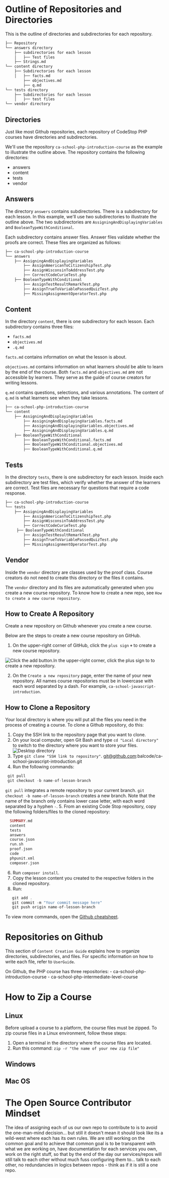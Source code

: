 # Outline of Repositories and Directories

This is the outline of directories and subdirectories for each repository. 

```bash
├── Repository
└── answers directory
    ├── subdirectories for each lesson
    │   ├── Test files
    ├── Strings.md
└── content directory
    ├── Subdirectories for each lesson
    │   ├── facts.md
        ├── objectives.md
        ├── q.md
└── tests directory
    ├── Subdirectories for each lesson
    │   ├── test files 
└── vendor directory
```

## Directories

Just like most Github repositories, each repository of CodeStop PHP courses have directories and subdirectories.

We'll use the repository `ca-school-php-introduction-course` as the example to illustrate the outline above. The repository contains the following directories:

- answers
- content
- tests
- vendor

## Answers

The directory `answers` contains subdirectories. There is a subdirectory for each lesson. In this example, we'll use two subdirectories to illustrate the outline above. The two subdirectories are `AssigningAndDisplayingVariables` and `BooleanTypeWithConditional`.

Each subdirectory contains answer files. Answer files validate whether the proofs are correct. These files are organized as follows:

```bash
├── ca-school-php-introduction-course
└── answers 
    ├── AssigningAndDisplayingVariables
        ├── AssignAmericanToCitizenshipTest.php
        ├── AssignWisconsinToAddressTest.php
        ├── CorrectCodeCurieTest.php
    ├── BooleanTypeWithConditional
        ├── AssignTestResultRemarkTest.php
        ├── AssignTrueToVariablePassedQuizTest.php
        ├── MissingAssignmentOperatorTest.php
```

## Content

In the directory `content`, there is one subdirectory for each lesson. Each subdirectory contains three files:

- `facts.md`
- `objectives.md`
- `.q.md`

`facts.md` contains information on what the lesson is about. 

`objectives.md` contains information on what learners should be able to learn by the end of the course. Both `facts.md` and `objectives.md` are not accessible by learners. They serve as the guide of course creators for writing lessons.

`q.md` contains questions, selections, and various annotations. The content of `q.md` is what learners see when they take lessons.

```bash
├── ca-school-php-introduction-course
└── content 
    ├── AssigningAndDisplayingVariables
        ├── AssigningAndDisplayingVariables.facts.md
        ├── AssigningAndDisplayingVariables.objectives.md
        ├── AssigningAndDisplayingVariables.q.md
    ├── BooleanTypeWithConditional
        ├── BooleanTypeWithConditional.facts.md
        ├── BooleanTypeWithConditional.objectives.md
        ├── BooleanTypeWithConditional.q.md
```

## Tests

In the directory `tests`, there is one subdirectory for each lesson. Inside each subdirectory are test files, which verify whether the answer of the learners are correct. Test files are necessary for questions that require a code response.

```bash
├── ca-school-php-introduction-course
└── tests 
    ├── AssigningAndDisplayingVariables
        ├── AssignAmericanToCitizenshipTest.php
        ├── AssignWisconsinToAddressTest.php
        ├── CorrectCodeCurieTest.php
     ├── BooleanTypeWithConditional
        ├── AssignTestResultRemarkTest.php
        ├── AssignTrueToVariablePassedQuizTest.php
        ├── MissingAssignmentOperatorTest.php
```

## Vendor

Inside the `vendor` directory are classes used by the proof class. Course creators do not need to create this directory or the files it contains. 

The `vendor` directory and its files are automatically generated when you create a new course repository. To know how to create a new repo, see `How to create a new course repository`.

## How to Create A Repository 

Create a new repository on Github whenever you create a new course. 

Below are the steps to create a new course repository on GitHub.

 1. On the upper-right corner of GitHub, click the `plus sign` **`+`** to create a new course repository. 

![Click the add button.]()In the upper-right corner, click the plus sign to to create a new repository. 
 
 2. On the `Create a new repository` page, enter the name of your new repository. All names course repositories must be in lowercase with each word separated by a dash. For example, `ca-school-javascript-introduction`.

## How to Clone a Repository

Your local directory is where you will put all the files you need in the process of creating a course. To clone a Github repository, do this:

1. Copy the SSH link to the repository page that you want to clone.
2. On your local computer, open Git Bash and type `cd "Local directory"` to switch to the directory where you want to store your files.
![Desktop directory]()
3. Type `git clone "SSH link to repository"`.
git@github.com:balcode/ca-school-javascript-introduction.git
4. Run the following commands: 
 ```php
  git pull
  git checkout -b name-of-lesson-branch
 ```
`git pull` integrates a remote repository to your current branch.
`git checkout -b name-of-lesson-branch` creates a new branch. Note that the name of the branch only contains lower case letter, with each word separated by a hyphen `-`.
5. From an existing Code Stop repository, copy the following folders/files to the cloned repository:
  ```php
    SUMMARY.md
    content
    tests
    answers
    course.json
    run.sh
    proof.json
    code
    phpunit.xml
    composer.json
 ```
 6. Run `composer install`.
 7. Copy the lesson content you created to the respective folders in the cloned repository.
 8. Run:
 ```php
    git add .
    git commit -m "Your commit message here"
    git push origin name-of-lesson-branch
 ```
 To view more commands, open the [Github cheatsheet](https://services.github.com/on-demand/downloads/github-git-cheat-sheet.pdf). 
 
# Repositories on Github

This section of `Content Creation Guide` explains how to organize directories, subdirectories, and files. For specific information on how to write each file, refer to `UserGuide`.

On Github, the PHP course has three repositories:
    - ca-school-php-introduction-course
    - ca-school-php-intermediate-level-course

# How to Zip a Course

## Linux

Before upload a course to a platform, the course files must be zipped. To zip course files in a Linux environment, follow these steps:

1. Open a terminal in the directory where the course files are located.
2. Run this command: `zip -r "the name of your new zip file"`

## Windows

## Mac OS


# The Open Source Contributor Mindset

The idea of assigning each of us our own repo to contribute to is to avoid the one-man-mind decision... but still it doesn't mean it should look like its a wild-west where each has its own rules. We are still working on the common goal and to achieve that common goal is to be transparent with what we are working on, have documentation for each services you own, work on the right stuff, so that by the end of the day our services/repos will still talk to each other without much fuss configuring them to... talk to each other, no redundancies in logics between repos - think as if it is still a one repo.